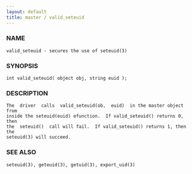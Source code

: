 ```yaml
---
layout: default
title: master / valid_seteuid
---
```


### NAME

    valid_seteuid - secures the use of seteuid(3)

### SYNOPSIS

    int valid_seteuid( object obj, string euid );

### DESCRIPTION

    The  driver  calls  valid_seteuid(ob,  euid)  in the master object from
    inside the seteuid(euid) efunction.  If valid_seteuid() returns 0, then
    the  seteuid()  call will fail.  If valid_seteuid() returns 1, then the
    seteuid(3) will succeed.

### SEE ALSO

    seteuid(3), geteuid(3), getuid(3), export_uid(3)
